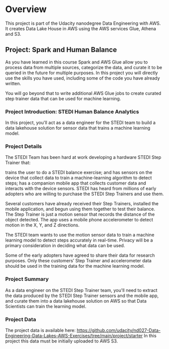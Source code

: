 # Overview
This project is part of the Udacity nanodegree Data Engineering with AWS. It creates Data Lake House in AWS using the AWS services Glue, Athena and S3.

## Project: Spark and Human Balance
As you have learned in this course Spark and AWS Glue allow you to process data from multiple sources, categorize the data, and curate it to be queried in the future for multiple purposes. In this project you will directly use the skills you have used, including some of the code you have already written.

You will go beyond that to write additional AWS Glue jobs to create curated step trainer data that can be used for machine learning.

### Project Introduction: STEDI Human Balance Analytics
In this project, you'll act as a data engineer for the STEDI team to build a data lakehouse solution for sensor data that trains a machine learning model.

### Project Details
The STEDI Team has been hard at work developing a hardware STEDI Step Trainer that:

trains the user to do a STEDI balance exercise;
and has sensors on the device that collect data to train a machine-learning algorithm to detect steps;
has a companion mobile app that collects customer data and interacts with the device sensors.
STEDI has heard from millions of early adopters who are willing to purchase the STEDI Step Trainers and use them.

Several customers have already received their Step Trainers, installed the mobile application, and begun using them together to test their balance. The Step Trainer is just a motion sensor that records the distance of the object detected. The app uses a mobile phone accelerometer to detect motion in the X, Y, and Z directions.

The STEDI team wants to use the motion sensor data to train a machine learning model to detect steps accurately in real-time. Privacy will be a primary consideration in deciding what data can be used.

Some of the early adopters have agreed to share their data for research purposes. Only these customers’ Step Trainer and accelerometer data should be used in the training data for the machine learning model.

### Project Summary
As a data engineer on the STEDI Step Trainer team, you'll need to extract the data produced by the STEDI Step Trainer sensors and the mobile app, and curate them into a data lakehouse solution on AWS so that Data Scientists can train the learning model.

### Project Data
The project data is available here: <https://github.com/udacity/nd027-Data-Engineering-Data-Lakes-AWS-Exercises/tree/main/project/starter>
In this project this data must be initially uploaded to AWS S3.
